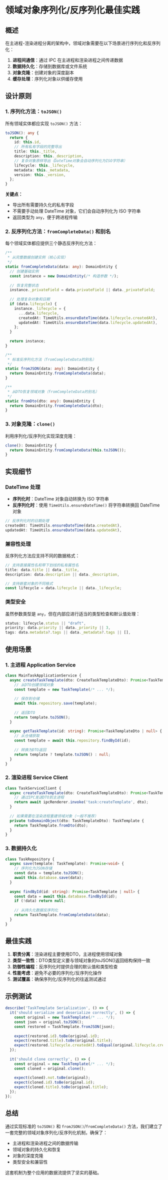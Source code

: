 # 领域对象序列化/反序列化最佳实践

## 概述

在主进程-渲染进程分离的架构中，领域对象需要在以下场景进行序列化和反序列化：

1. **进程间通信**：通过 IPC 在主进程和渲染进程之间传递数据
2. **数据持久化**：存储到数据库或文件系统
3. **对象克隆**：创建对象的深度副本
4. **缓存处理**：序列化对象以供缓存使用

## 设计原则

### 1. 序列化方法：`toJSON()`

所有领域实体都应实现 `toJSON()` 方法：

```typescript
toJSON(): any {
  return {
    id: this.id,
    // 所有私有字段的完整导出
    title: this._title,
    description: this._description,
    // 复杂对象原样导出（DateTime对象会自动序列化为ISO字符串）
    lifecycle: this._lifecycle,
    metadata: this._metadata,
    version: this._version,
  };
}
```

**关键点：**
- 导出所有需要持久化的私有字段
- 不需要手动处理 DateTime 对象，它们会自动序列化为 ISO 字符串
- 返回类型为 `any`，便于跨进程传输

### 2. 反序列化方法：`fromCompleteData()` 和别名

每个领域实体都应提供三个静态反序列化方法：

```typescript
/**
 * 从完整数据创建实例（核心实现）
 */
static fromCompleteData(data: any): DomainEntity {
  // 创建基础实例
  const instance = new DomainEntity(/* 构造参数 */);
  
  // 恢复完整状态
  instance._privateField = data.privateField || data._privateField;
  
  // 处理复杂对象和日期
  if (data.lifecycle) {
    instance._lifecycle = {
      ...data.lifecycle,
      createdAt: TimeUtils.ensureDateTime(data.lifecycle.createdAt),
      updatedAt: TimeUtils.ensureDateTime(data.lifecycle.updatedAt),
    };
  }
  
  return instance;
}

/**
 * 标准反序列化方法（fromCompleteData的别名）
 */
static fromJSON(data: any): DomainEntity {
  return DomainEntity.fromCompleteData(data);
}

/**
 * 从DTO恢复领域对象（fromCompleteData的别名）
 */
static fromDto(dto: any): DomainEntity {
  return DomainEntity.fromCompleteData(dto);
}
```

### 3. 对象克隆：`clone()`

利用序列化/反序列化实现深度克隆：

```typescript
clone(): DomainEntity {
  return DomainEntity.fromCompleteData(this.toJSON());
}
```

## 实现细节

### DateTime 处理

- **序列化时**：DateTime 对象自动转换为 ISO 字符串
- **反序列化时**：使用 `TimeUtils.ensureDateTime()` 将字符串转换回 DateTime 对象

```typescript
// 反序列化时的日期处理
createdAt: TimeUtils.ensureDateTime(data.createdAt),
updatedAt: TimeUtils.ensureDateTime(data.updatedAt),
```

### 兼容性处理

反序列化方法应支持不同的数据格式：

```typescript
// 支持直接属性名和带下划线的私有属性名
title: data.title || data._title,
description: data.description || data._description,

// 支持嵌套对象的不同格式
const lifecycle = data.lifecycle || data._lifecycle;
```

### 类型安全

虽然参数类型是 `any`，但在内部应进行适当的类型检查和默认值处理：

```typescript
status: lifecycle.status || "draft",
priority: data.priority || data._priority || 3,
tags: data.metadata?.tags || data._metadata?.tags || [],
```

## 使用场景

### 1. 主进程 Application Service

```typescript
class MainTaskApplicationService {
  async createTaskTemplate(dto: CreateTaskTemplateDto): Promise<TaskTemplateDto> {
    // 从DTO创建领域对象
    const template = new TaskTemplate(/* ... */);
    
    // 保存到仓储
    await this.repository.save(template);
    
    // 返回DTO
    return template.toJSON();
  }
  
  async getTaskTemplate(id: string): Promise<TaskTemplateDto | null> {
    // 从仓储获取
    const template = await this.repository.findById(id);
    
    // 转换为DTO返回
    return template ? template.toJSON() : null;
  }
}
```

### 2. 渲染进程 Service Client

```typescript
class TaskServiceClient {
  async createTaskTemplate(dto: CreateTaskTemplateDto): Promise<TaskTemplateDto> {
    // 通过IPC发送DTO到主进程
    return await ipcRenderer.invoke('task:createTemplate', dto);
  }
  
  // 如果需要在渲染进程重建领域对象（一般不推荐）
  private toDomainObject(dto: TaskTemplateDto): TaskTemplate {
    return TaskTemplate.fromDto(dto);
  }
}
```

### 3. 数据持久化

```typescript
class TaskRepository {
  async save(template: TaskTemplate): Promise<void> {
    // 序列化为JSON存储
    const data = template.toJSON();
    await this.database.save(data);
  }
  
  async findById(id: string): Promise<TaskTemplate | null> {
    const data = await this.database.findById(id);
    if (!data) return null;
    
    // 从持久化数据反序列化
    return TaskTemplate.fromCompleteData(data);
  }
}
```

## 最佳实践

1. **职责分离**：渲染进程主要使用DTO，主进程使用领域对象
2. **类型一致性**：DTO类型定义要与领域对象的toJSON()返回结构保持一致
3. **防御性编程**：反序列化时提供合理的默认值和类型检查
4. **性能考虑**：避免不必要的序列化/反序列化操作
5. **测试覆盖**：确保序列化/反序列化的往返测试通过

## 示例测试

```typescript
describe('TaskTemplate Serialization', () => {
  it('should serialize and deserialize correctly', () => {
    const original = new TaskTemplate(/* ... */);
    const json = original.toJSON();
    const restored = TaskTemplate.fromJSON(json);
    
    expect(restored.id).toBe(original.id);
    expect(restored.title).toBe(original.title);
    expect(restored.lifecycle.createdAt).toEqual(original.lifecycle.createdAt);
  });
  
  it('should clone correctly', () => {
    const original = new TaskTemplate(/* ... */);
    const cloned = original.clone();
    
    expect(cloned).not.toBe(original);
    expect(cloned.id).toBe(original.id);
    expect(cloned.title).toBe(original.title);
  });
});
```

## 总结

通过实现标准的 `toJSON()` 和 `fromJSON()`/`fromCompleteData()` 方法，我们建立了一套完整的领域对象序列化/反序列化机制，确保了：

- 主进程和渲染进程之间的数据传输
- 领域对象的持久化和恢复
- 对象的深度克隆
- 类型安全和兼容性

这套机制为整个应用的数据流提供了坚实的基础。
